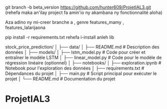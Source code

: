 git branch -b beta_version https://github.com/hunter609/ProjetIAL3.git (rehefa maka an'ilay project fa amin'io ny akambana ny fonctionnalité aloha)

Aza adino ny mi-creer branche a , genre features_mamy , features_lalarijaona

pip install -r requirements.txt rehefa i-install anleh lib

stock_price_prediction/
│
├── data/
│   ├── README.md           # Description des données
│
├── models/
│   ├── lstm_model.py       # Code pour créer et entraîner le modèle LSTM
│   ├── linear_model.py      # Code pour le modèle de régression linéaire (optionnel)
│
├── notebooks/
│   ├── exploration.ipynb    # Notebook pour l'exploration des données
│
├── requirements.txt         # Dépendances du projet
│
├── main.py                  # Script principal pour exécuter le projet
│
└── README.md                # Documentation du projet
# ProjetIAL3
